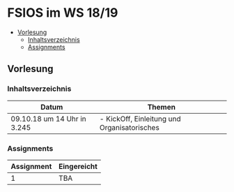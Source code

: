 # FSIOS im WS 18/19

- [Vorlesung](#vorlesung)
  - [Inhaltsverzeichnis](#inhaltsverzeichnis)
  - [Assignments](#assignments)

## Vorlesung

### Inhaltsverzeichnis

| Datum | Themen                                      |
| ----- | ------------------------------------------- |
| 09.10.18 um 14 Uhr in 3.245   | - KickOff, Einleitung und Organisatorisches |

### Assignments

| Assignment | Eingereicht |
| ---------- | ----------- |
| 1          | TBA         |
